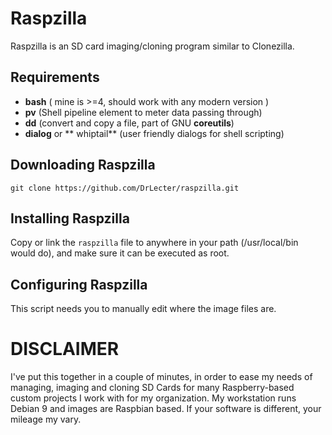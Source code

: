 Raspzilla
=========

Raspzilla is an SD card imaging/cloning program similar to Clonezilla.

Requirements
------------

- **bash** ( mine is >=4, should work with any modern version )
- **pv** (Shell pipeline element to meter data passing through)
- **dd** (convert and copy a file, part of GNU **coreutils**)
- **dialog** or ** whiptail** (user friendly dialogs for shell scripting)


Downloading Raspzilla
---------------------

    git clone https://github.com/DrLecter/raspzilla.git

Installing Raspzilla
--------------------

Copy or link the `raspzilla` file to anywhere in your path (/usr/local/bin would do), 
and make sure it can be executed as root.

Configuring Raspzilla
---------------------

This script needs you to manually edit where the image files are.

DISCLAIMER
==========

I've put this together in a couple of minutes, in order to ease my needs of 
managing, imaging and cloning SD Cards for many Raspberry-based custom projects 
I work with for my organization. My workstation runs Debian 9  and images are 
Raspbian based. If your software is different, your mileage my vary.
